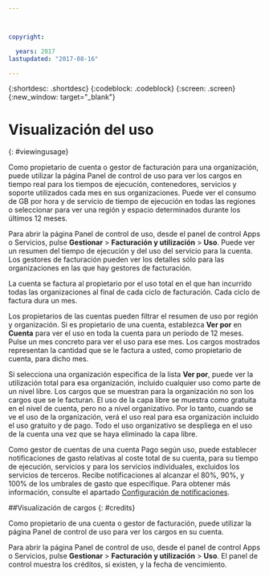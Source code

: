 ```yaml
---



copyright:

  years: 2017
lastupdated: "2017-08-16"

---
```


{:shortdesc: .shortdesc}
{:codeblock: .codeblock}
{:screen: .screen}
{:new_window: target="_blank"}

# Visualización del uso
{: #viewingusage}

Como propietario de cuenta o gestor de facturación para una organización, puede utilizar la página Panel de control de uso para ver los cargos en tiempo real para los tiempos de ejecución, contenedores, servicios y soporte utilizados cada mes en sus organizaciones. Puede ver el consumo de GB por hora y de servicio de tiempo de ejecución en todas las regiones o seleccionar para ver una región y espacio determinados durante los últimos 12 meses.

Para abrir la página Panel de control de uso, desde el panel de control Apps o Servicios, pulse **Gestionar** &gt; **Facturación y utilización** &gt; **Uso**. Puede ver un resumen del tiempo de ejecución y del uso del servicio para la cuenta. Los gestores de facturación pueden ver los detalles sólo para las organizaciones en las que hay gestores de facturación.

La cuenta se factura al propietario por el uso total en el que han incurrido todas las organizaciones al final de cada ciclo de facturación. Cada ciclo de factura dura un mes.

Los propietarios de las cuentas pueden filtrar el resumen de uso por región y organización. Si es propietario de una cuenta, establezca **Ver por** en **Cuenta** para ver el uso en toda la cuenta para un período de 12 meses. Pulse un mes concreto para ver el uso para ese mes.  Los cargos mostrados representan la cantidad que se le factura a usted, como propietario de cuenta, para dicho mes.

Si selecciona una organización específica de la lista **Ver por**, puede ver la utilización total para esa organización, incluido cualquier uso como parte de un nivel libre. Los cargos que se muestran para la organización no son los cargos que se le facturan. El uso de la capa libre se muestra como gratuita en el nivel de cuenta, pero no a nivel organizativo. Por lo tanto, cuando se ve el uso de la organización, verá el uso real para esa organización incluido el uso gratuito y de pago. Todo el uso organizativo se despliega en el uso de la cuenta una vez que se haya eliminado la capa libre.

Como gestor de cuentas de una cuenta Pago según uso, puede establecer notificaciones de gasto relativas al coste total de su cuenta, para su tiempo de ejecución, servicios y para los servicios individuales, excluidos los servicios de terceros. Recibe notificaciones al alcanzar el 80%, 90%, y 100% de los umbrales de gasto que especifique. Para obtener más información, consulte el apartado [Configuración de notificaciones](/docs/admin/notifications.html#setting-notifications).

##Visualización de cargos
{: #credits}

Como propietario de una cuenta o gestor de facturación, puede utilizar la página Panel de control de uso para ver los cargos en su cuenta.

Para abrir la página Panel de control de uso, desde el panel de control Apps o Servicios, pulse **Gestionar** &gt; **Facturación y utilización** &gt; **Uso**. El panel de control muestra los créditos, si existen, y la fecha de vencimiento.
